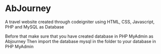 # AbJourney
A travel website created through codeigniter using HTML, CSS, Javascript, PHP and MySQL as Database

Before that make sure that you have created database in PHP MyAdmin as Abjourney
Then import the database mysql in the folder to your database in PHP MyAdmin
